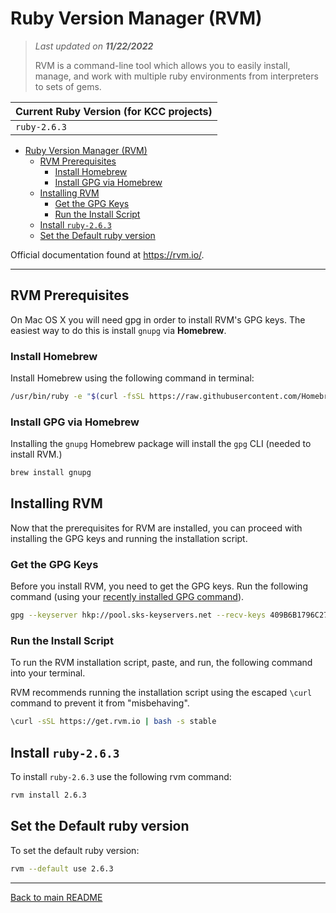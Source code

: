 # Ruby Version Manager (RVM)

> *Last updated on **11/22/2022***
>
>RVM is a command-line tool which allows you to easily install, manage, and work with multiple ruby environments from interpreters to sets of gems.

| Current Ruby Version (for KCC projects) |
|-----------------------------------------|
| `ruby-2.6.3`                            |

- [Ruby Version Manager (RVM)](#ruby-version-manager-rvm)
  - [RVM Prerequisites](#rvm-prerequisites)
    - [Install Homebrew](#install-homebrew)
    - [Install GPG via Homebrew](#install-gpg-via-homebrew)
  - [Installing RVM](#installing-rvm)
    - [Get the GPG Keys](#get-the-gpg-keys)
    - [Run the Install Script](#run-the-install-script)
  - [Install `ruby-2.6.3`](#install-ruby-263)
  - [Set the Default ruby version](#set-the-default-ruby-version)

Official documentation found at <https://rvm.io/>.

---

## RVM Prerequisites

On Mac OS X you will need gpg in order to install RVM's GPG keys. The easiest way to do this is install `gnupg` via **Homebrew**.

### Install Homebrew

Install Homebrew using the following command in terminal:

```bash
/usr/bin/ruby -e "$(curl -fsSL https://raw.githubusercontent.com/Homebrew/install/master/install)"
```

### Install GPG via Homebrew

Installing the `gnupg` Homebrew package will install the `gpg` CLI (needed to install RVM.)

```bash
brew install gnupg
```

## Installing RVM

Now that the prerequisites for RVM are installed, you can proceed with installing the GPG keys and running the installation script.

### Get the GPG Keys

Before you install RVM, you need to get the GPG keys. Run the following command (using your [recently installed GPG command](#rvm-prerequisites)).

```bash
gpg --keyserver hkp://pool.sks-keyservers.net --recv-keys 409B6B1796C275462A1703113804BB82D39DC0E3 7D2BAF1CF37B13E2069D6956105BD0E739499BDB
```

### Run the Install Script

To run the RVM installation script, paste, and run, the following command into your terminal.

RVM recommends running the installation script using the escaped `\curl` command to prevent it from "misbehaving".

```bash
\curl -sSL https://get.rvm.io | bash -s stable
```

## Install `ruby-2.6.3`

To install `ruby-2.6.3` use the following rvm command:

```bash
rvm install 2.6.3
```

## Set the Default ruby version

To set the default ruby version:
```bash
rvm --default use 2.6.3
```

-----

[Back to main README](./)

